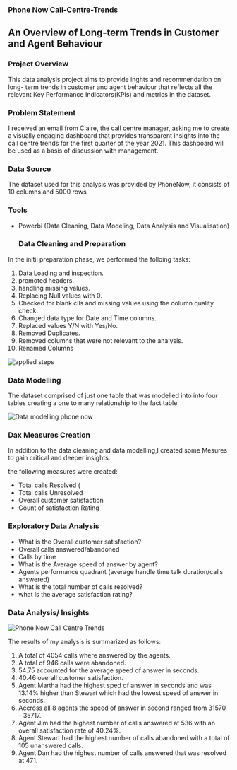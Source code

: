 ### Phone Now Call-Centre-Trends
## An Overview of Long-term Trends in Customer and Agent Behaviour

### Project Overview

This data analysis project aims to provide inghts and recommendation on long- term trends in customer and agent  behaviour that reflects all the relevant Key Performance Indicators(KPIs) and metrics in the dataset. 

### Problem Statement

I received an email from Claire, the call centre manager, asking me to create a visually engaging dashboard that provides transparent insights into the call centre trends for the first quarter of the year 2021. This dashboard will be used as a basis of discussion with management.

### Data Source

The dataset used for this analysis was provided by PhoneNow, it consists of 10 columns and 5000 rows

### Tools

- Powerbi (Data Cleaning, Data Modeling, Data Analysis and Visualisation)

  ### Data Cleaning and Preparation

In the initil preparation phase, we performed the folloing tasks:
1. Data Loading and inspection.
2. promoted headers.
3. handling missing values.
4. Replacing Null values with 0.
5. Checked for blank clls and missing values using the column quality check.
6. Changed data type for Date and Time columns.
7. Replaced values Y/N with Yes/No.
8. Removed Duplicates.
9. Removed columns that were not relevant to the analysis.
10. Renamed Columns

![applied steps](https://github.com/rakiya30/Call-Centre-Trends/assets/154539987/6eb8f064-bdba-4600-9c89-a1c95bf3a9e9)

### Data Modelling

The dataset comprised of just one table that was modelled into into four tables creating a one to many relationship to the fact table

![Data modelling phone now](https://github.com/rakiya30/Call-Centre-Trends/assets/154539987/e82200d2-bfeb-4b9a-a20c-cdb73f00fdf3)

### Dax Measures Creation

In addition to the data cleaning and data modelling,I created some Mesures to gain critical and deeper insights. 

the following measures were created:
- Total calls Resolved (
- Total calls Unresolved
- Overall customer satisfaction
- Count of satisfaction Rating

### Exploratory Data Analysis
- What is the Overall customer satisfaction?
- Overall calls answered/abandoned
- Calls by time
- What is the Average speed of answer by agent?
- Agents performance quadrant (average handle time talk duration/calls answered)
- What is the total number of calls resolved?
- what is the average satisfaction rating?

### Data Analysis/ Insights


![Phone Now Call Centre Trends](https://github.com/rakiya30/Call-Centre-Trends/assets/154539987/1dc44628-04ca-486f-a33c-601ab6dc52c3)

The results of my analysis is summarized as follows:

1. A total of 4054 calls where answered by the agents.
2. A total of 946 calls were abandoned.
3. 54.75 accounted for the average speed of answer in seconds.
4. 40.46 overall customer satisfaction.
5. Agent Martha had the highest sped of answer in seconds and was 13.14% higher than Stewart which had the lowest speed of answer in seconds.
6. Accross all 8 agents the speed of answer in second ranged from 31570 - 35717.
7. Agent Jim had the highest number of calls answered at 536 with an overall satisfaction rate of 40.24%.
8. Agent Stewart had the highest number of calls abandoned with a total of 105 unanswered calls.
9. Agent Dan had the highest number of calls answered that was resolved at 471.



 



